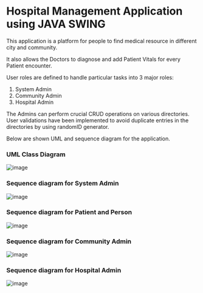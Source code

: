 # Hospital Management Application using JAVA SWING

This application is a platform for people to find medical resource in different city and 
community.  

It also allows the Doctors to diagnose and add Patient Vitals for every Patient encounter. 

User roles are defined to handle particular tasks into 3 major roles:  
1. System Admin  
2. Community Admin  
3. Hospital Admin  

The Admins can perform crucial CRUD operations on various directories.
User validations have been implemented to avoid duplicate entries in the directories by using randomID generator.

Below are shown UML and sequence diagram for the application.

### UML Class Diagram 
![image](https://github.com/dushyantma/assignment2/blob/master/images/uml.jpg)

### Sequence diagram for System Admin
![image](https://github.com/dushyantma/assignment2/blob/master/images/system_admin.jpg)


### Sequence diagram for Patient and Person
![image](https://github.com/dushyantma/assignment2/blob/master/images/Person-Patient-Frame1.jpg)

### Sequence diagram for Community Admin
![image](https://github.com/dushyantma/assignment2/blob/master/images/community_admin.jpg)

### Sequence diagram for Hospital Admin
![image](https://github.com/dushyantma/assignment2/blob/master/images/hospital_admin.jpg)

